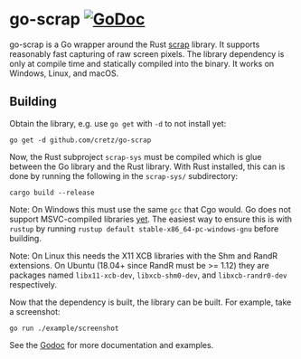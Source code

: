 # go-scrap [![GoDoc](https://godoc.org/github.com/cretz/go-scrap?status.svg)](https://godoc.org/github.com/cretz/go-scrap)

go-scrap is a Go wrapper around the Rust [scrap](https://github.com/quadrupleslap/scrap) library. It supports reasonably
fast capturing of raw screen pixels. The library dependency is only at compile time and statically compiled into the
binary. It works on Windows, Linux, and macOS.

## Building

Obtain the library, e.g. use `go get` with `-d` to not install yet:

    go get -d github.com/cretz/go-scrap

Now, the Rust subproject `scrap-sys` must be compiled which is glue between the Go library and the Rust library. With
Rust installed, this can is done by running the following in the `scrap-sys/` subdirectory:

    cargo build --release

Note: On Windows this must use the same `gcc` that Cgo would. Go does not support MSVC-compiled libraries
[yet](https://github.com/golang/go/issues/20982). The easiest way to ensure this is with `rustup` by running
`rustup default stable-x86_64-pc-windows-gnu` before building.

Note: On Linux this needs the X11 XCB libraries with the Shm and RandR extensions. On Ubuntu (18.04+ since RandR must
be >= 1.12) they are packages named `libx11-xcb-dev`, `libxcb-shm0-dev`, and `libxcb-randr0-dev` respectively.

Now that the dependency is built, the library can be built. For example, take a screenshot:

    go run ./example/screenshot

See the [Godoc](https://godoc.org/github.com/cretz/go-scrap) for more documentation and examples.